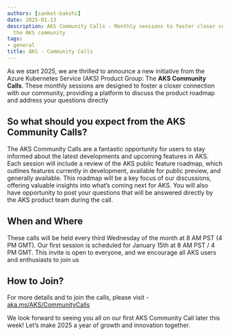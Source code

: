 ```yaml
---
authors: [sanket-bakshi]
date: 2025-01-13
description: AKS Community Calls - Monthly sessions to foster closer connection with
  the AKS community
tags:
- general
title: AKS - Community Calls
---
```


As we start 2025, we are thrilled to announce a new initiative from the Azure Kubernetes Service (AKS) Product Group: The **AKS Community Calls**. These monthly sessions are designed to foster a closer connection with our community, providing a platform to discuss the product roadmap and address your questions directly

## So what should you expect from the AKS Community Calls?

The AKS Community Calls are a fantastic opportunity for users to stay informed about the latest developments and upcoming features in AKS. Each session will include a review of the AKS public feature roadmap, which outlines features currently in development, available for public preview, and generally available. This roadmap will be a key focus of our discussions, offering valuable insights into what’s coming next for AKS.
You will also have opportunity to post your questions that will be answered directly by the AKS product team during the call.


## When and Where

These calls will be held every third Wednesday of the month at 8 AM PST (4 PM GMT). Our first session is scheduled for January 15th at 8 AM PST / 4 PM GMT. This invite is open to everyone, and we encourage all AKS users and enthusiasts to join us

## How to Join?
For more details and to join the calls, please visit - [aka.ms/AKS/CommunityCalls](https://aka.ms/AKS/CommunityCalls)


We look forward to seeing you all on our first AKS Community Call later this week! 
Let’s make 2025 a year of growth and innovation together.
